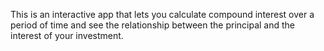 This is an interactive app that lets you calculate compound interest over a period of time and see the relationship between the principal and the interest of your investment.
